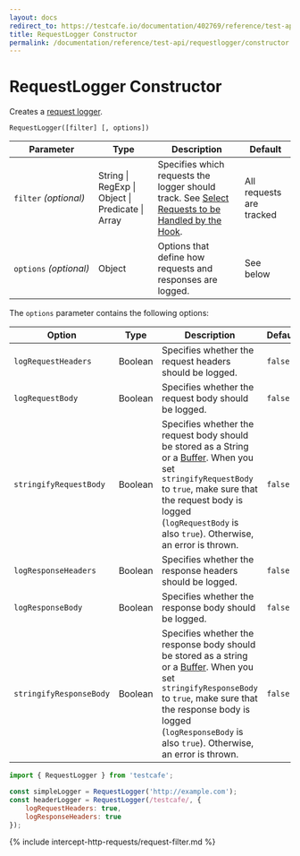 ```yaml
---
layout: docs
redirect_to: https://testcafe.io/documentation/402769/reference/test-api/requestlogger/constructor
title: RequestLogger Constructor
permalink: /documentation/reference/test-api/requestlogger/constructor.html
---
```

# RequestLogger Constructor

Creates a [request logger](README.md).

```text
RequestLogger([filter] [, options])
```

Parameter    | Type | Description | Default
------------ | ---- | ----------- | --------
`filter`&#160;*(optional)*  | String &#124; RegExp &#124; Object &#124; Predicate &#124; Array | Specifies which requests the logger should track. See [Select Requests to be Handled by the Hook](#select-requests-to-be-handled-by-the-hook). | All requests are tracked
`options`&#160;*(optional)* | Object | Options that define how requests and responses are logged. | See below

The `options` parameter contains the following options:

Option | Type | Description   | Default
------ | ---- | ------------- | ---------
`logRequestHeaders` | Boolean | Specifies whether the request headers should be logged. | `false`
`logRequestBody` | Boolean | Specifies whether the request body should be logged. | `false`
`stringifyRequestBody` | Boolean | Specifies whether the request body should be stored as a String or a [Buffer](https://nodejs.org/api/buffer.html). When you set `stringifyRequestBody` to `true`, make sure that the request body is logged (`logRequestBody` is also `true`). Otherwise, an error is thrown. | `false`
`logResponseHeaders` | Boolean | Specifies whether the response headers should be logged. | `false`
`logResponseBody` | Boolean | Specifies whether the response body should be logged. | `false`
`stringifyResponseBody` | Boolean | Specifies whether the response body should be stored as a string or a [Buffer](https://nodejs.org/api/buffer.html). When you set `stringifyResponseBody` to `true`, make sure that the response body is logged (`logResponseBody` is also `true`). Otherwise, an error is thrown. | `false`

```js
import { RequestLogger } from 'testcafe';

const simpleLogger = RequestLogger('http://example.com');
const headerLogger = RequestLogger(/testcafe/, {
    logRequestHeaders: true,
    logResponseHeaders: true
});
```

{% include intercept-http-requests/request-filter.md %}
